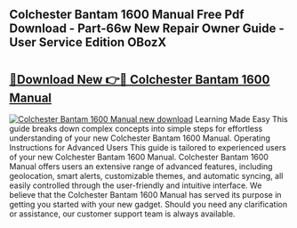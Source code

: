 ## Colchester Bantam 1600 Manual Free Pdf Download - Part-66w New Repair Owner Guide - User Service Edition OBozX

# <h2><a href="http://cf1207.oget.top/?id=Colchester+Bantam+1600+Manual">🔗Download New 👉🔴 Colchester Bantam 1600 Manual</a></h2>

[![Colchester Bantam 1600 Manual new download](https://i.imgur.com/5g1atiW.png)](http://cf1207.oget.top/?id=Colchester+Bantam+1600+Manual)
Learning Made Easy This guide breaks down complex concepts into simple steps for effortless understanding of your new Colchester Bantam 1600 Manual. Operating Instructions for Advanced Users This guide is tailored to experienced users of your new Colchester Bantam 1600 Manual. Colchester Bantam 1600 Manual offers users an extensive range of advanced features, including geolocation, smart alerts, customizable themes, and automatic syncing, all easily controlled through the user-friendly and intuitive interface. We believe that the Colchester Bantam 1600 Manual has served its purpose in getting you started with your new gadget. Should you need any clarification or assistance, our customer support team is always available.
